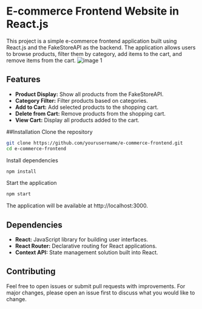 # E-commerce Frontend Website in React.js
This project is a simple e-commerce frontend application built using React.js and the FakeStoreAPI as the backend. The application allows users to browse products, filter them by category, add items to the cart, and remove items from the cart.
![image 1](https://github.com/gufran21/Ecommerce-website/assets/111707501/969a7122-5dcf-4613-a522-4ed9020a9f6e)

## Features
- **Product Display:** Show all products from the FakeStoreAPI.
- **Category Filter:** Filter products based on categories.
- **Add to Cart:** Add selected products to the shopping cart.
- **Delete from Cart:** Remove products from the shopping cart.
- **View Cart:** Display all products added to the cart.


##Installation
Clone the repository

```bash
git clone https://github.com/yourusername/e-commerce-frontend.git
cd e-commerce-frontend
```
Install dependencies
```bash
npm install
```

Start the application
```bash
npm start
```
The application will be available at http://localhost:3000.

## Dependencies
- **React:** JavaScript library for building user interfaces.
- **React Router:** Declarative routing for React applications.
- **Context API:** State management solution built into React.


## Contributing
Feel free to open issues or submit pull requests with improvements. For major changes, please open an issue first to discuss what you would like to change.
